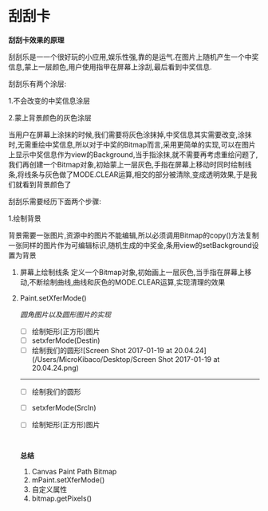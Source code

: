 
# 刮刮卡

**刮刮卡效果的原理**

刮刮乐是一一个很好玩的小应用,娱乐性强,靠的是运气.在图片上随机产生一个中奖信息,蒙上一层颜色,用户使用指甲在屏幕上涂刮,最后看到中奖信息.

刮刮乐有两个涂层:

1.不会改变的中奖信息涂层

2.蒙上背景颜色的灰色涂层

当用户在屏幕上涂抹的时候,我们需要将灰色涂抹掉,中奖信息其实需要改变,涂抹时,无需重绘中奖信息,所以对于中奖的Bitmap而言,采用更简单的实现,可以在图片上显示中奖信息作为view的Background,当手指涂抹,就不需要再考虑重绘问题了,我们再创建一个Bitmap对象,初始蒙上一层灰色,手指在屏幕上移动时同时绘制线条,将线条与灰色做了MODE.CLEAR运算,相交的部分被清除,变成透明效果,于是我们就看到背景颜色了

刮刮乐需要经历下面两个步骤:

1.绘制背景

背景需要一张图片,资源中的图片不能编辑,所以必须调用Bitmap的copy()方法复制一张同样的图片作为可编辑标识,随机生成的中奖金,条用view的setBackground设置为背景

1. 屏幕上绘制线条
   定义一个Bitmap对象,初始画上一层灰色,当手指在屏幕上移动,不断绘制曲线,曲线和灰色的MODE.CLEAR运算,实现清理的效果


1. Paint.setXferMode()

   *圆角图片以及圆形图片的实现*

   - [ ] 绘制矩形(正方形)图片
   - [ ] setxferMode(Destin)
   - [ ] 绘制我们的圆形![Screen Shot 2017-01-19 at 20.04.24](/Users/MicroKibaco/Desktop/Screen Shot 2017-01-19 at 20.04.24.png)

   ------------------------------------------------------------------

   - [ ] 绘制我们的圆形

   - [ ] setxferMode(SrcIn)

   - [ ] 绘制矩形(正方形)图片

         ​

   **总结**

   1. Canvas Paint Path Bitmap 
   2. mPaint.setXferMode()
   3. 自定义属性
   4. bitmap.getPixels()

   ​
